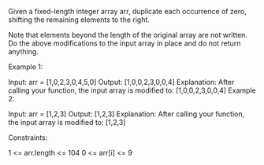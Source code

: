 Given a fixed-length integer array arr, duplicate each occurrence of zero, shifting the remaining elements to the right.

Note that elements beyond the length of the original array are not written. Do the above modifications to the input array in place and do not return anything.

 

Example 1:

Input: arr = [1,0,2,3,0,4,5,0]
Output: [1,0,0,2,3,0,0,4]
Explanation: After calling your function, the input array is modified to: [1,0,0,2,3,0,0,4]
Example 2:

Input: arr = [1,2,3]
Output: [1,2,3]
Explanation: After calling your function, the input array is modified to: [1,2,3]
 

Constraints:

1 <= arr.length <= 104
0 <= arr[i] <= 9